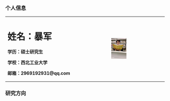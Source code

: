 ### 个人信息
<table border="0">
  <tr>
    <td width="65%">
      <h1>姓名：暴军</h1>
      <p><b>学历：硕士研究生</b></p>
      <p><b>学校：西北工业大学</b></p>
      <p><b>邮箱：2969192931@qq.com</b></p>
    </td>
    <td width="35%">
      <img src="/bj.jpg" width="30%">
    </td>
  </tr>
</table>

### 研究方向
